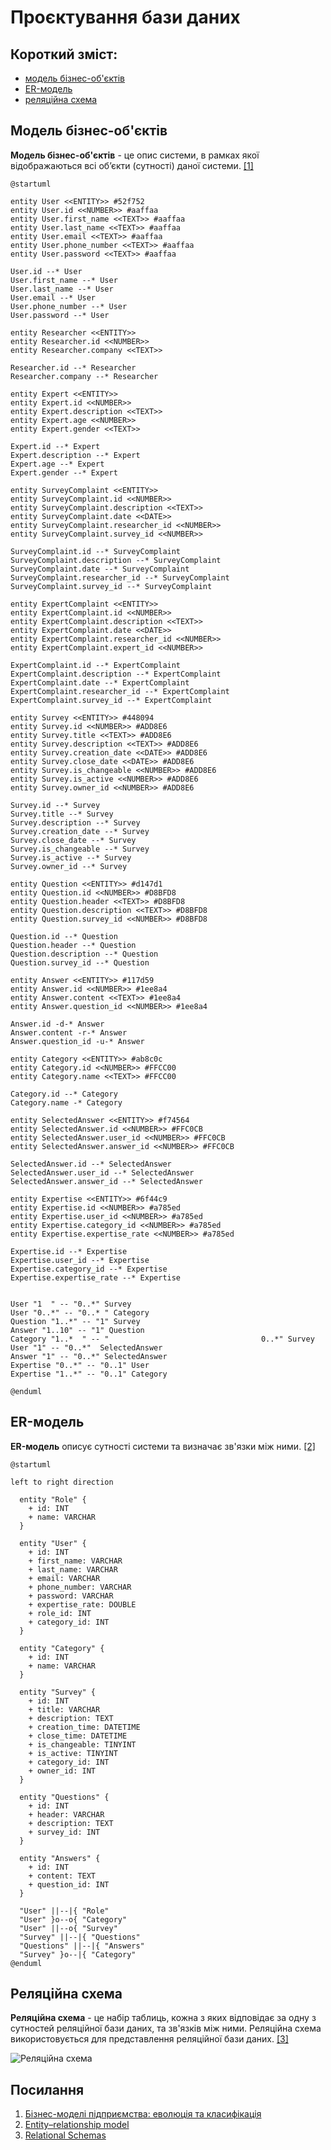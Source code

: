 # Проєктування бази даних

## Короткий зміст:
- [модель бізнес-об'єктів](#BusinessObjectsModel)
- [ER-модель](#ERModel)
- [реляційна схема](#RelationalSchema)


<span id="BusinessObjectsModel"></span>
## Модель бізнес-об'єктів
**Модель бізнес-об'єктів** - це опис системи, в рамках якої відображаються всі об’єкти (сутності) даної системи. [[1]](https://economyandsociety.in.ua/journals/7_ukr/82.pdf)

```plantuml
@startuml

entity User <<ENTITY>> #52f752
entity User.id <<NUMBER>> #aaffaa
entity User.first_name <<TEXT>> #aaffaa
entity User.last_name <<TEXT>> #aaffaa
entity User.email <<TEXT>> #aaffaa
entity User.phone_number <<TEXT>> #aaffaa
entity User.password <<TEXT>> #aaffaa

User.id --* User 
User.first_name --* User
User.last_name --* User
User.email --* User
User.phone_number --* User
User.password --* User

entity Researcher <<ENTITY>> 
entity Researcher.id <<NUMBER>> 
entity Researcher.company <<TEXT>> 

Researcher.id --* Researcher
Researcher.company --* Researcher

entity Expert <<ENTITY>> 
entity Expert.id <<NUMBER>> 
entity Expert.description <<TEXT>> 
entity Expert.age <<NUMBER>> 
entity Expert.gender <<TEXT>> 

Expert.id --* Expert
Expert.description --* Expert
Expert.age --* Expert
Expert.gender --* Expert

entity SurveyComplaint <<ENTITY>> 
entity SurveyComplaint.id <<NUMBER>> 
entity SurveyComplaint.description <<TEXT>> 
entity SurveyComplaint.date <<DATE>> 
entity SurveyComplaint.researcher_id <<NUMBER>> 
entity SurveyComplaint.survey_id <<NUMBER>> 

SurveyComplaint.id --* SurveyComplaint
SurveyComplaint.description --* SurveyComplaint
SurveyComplaint.date --* SurveyComplaint
SurveyComplaint.researcher_id --* SurveyComplaint
SurveyComplaint.survey_id --* SurveyComplaint

entity ExpertComplaint <<ENTITY>> 
entity ExpertComplaint.id <<NUMBER>> 
entity ExpertComplaint.description <<TEXT>> 
entity ExpertComplaint.date <<DATE>> 
entity ExpertComplaint.researcher_id <<NUMBER>> 
entity ExpertComplaint.expert_id <<NUMBER>> 

ExpertComplaint.id --* ExpertComplaint
ExpertComplaint.description --* ExpertComplaint
ExpertComplaint.date --* ExpertComplaint
ExpertComplaint.researcher_id --* ExpertComplaint
ExpertComplaint.survey_id --* ExpertComplaint

entity Survey <<ENTITY>> #448094
entity Survey.id <<NUMBER>> #ADD8E6
entity Survey.title <<TEXT>> #ADD8E6
entity Survey.description <<TEXT>> #ADD8E6
entity Survey.creation_date <<DATE>> #ADD8E6
entity Survey.close_date <<DATE>> #ADD8E6
entity Survey.is_changeable <<NUMBER>> #ADD8E6
entity Survey.is_active <<NUMBER>> #ADD8E6
entity Survey.owner_id <<NUMBER>> #ADD8E6

Survey.id --* Survey
Survey.title --* Survey
Survey.description --* Survey
Survey.creation_date --* Survey
Survey.close_date --* Survey
Survey.is_changeable --* Survey
Survey.is_active --* Survey
Survey.owner_id --* Survey

entity Question <<ENTITY>> #d147d1
entity Question.id <<NUMBER>> #D8BFD8
entity Question.header <<TEXT>> #D8BFD8
entity Question.description <<TEXT>> #D8BFD8
entity Question.survey_id <<NUMBER>> #D8BFD8

Question.id --* Question
Question.header --* Question
Question.description --* Question
Question.survey_id --* Question

entity Answer <<ENTITY>> #117d59
entity Answer.id <<NUMBER>> #1ee8a4
entity Answer.content <<TEXT>> #1ee8a4
entity Answer.question_id <<NUMBER>> #1ee8a4

Answer.id -d-* Answer 
Answer.content -r-* Answer
Answer.question_id -u-* Answer

entity Category <<ENTITY>> #ab8c0c
entity Category.id <<NUMBER>> #FFCC00
entity Category.name <<TEXT>> #FFCC00

Category.id --* Category
Category.name -* Category

entity SelectedAnswer <<ENTITY>> #f74564
entity SelectedAnswer.id <<NUMBER>> #FFC0CB
entity SelectedAnswer.user_id <<NUMBER>> #FFC0CB
entity SelectedAnswer.answer_id <<NUMBER>> #FFC0CB

SelectedAnswer.id --* SelectedAnswer
SelectedAnswer.user_id --* SelectedAnswer
SelectedAnswer.answer_id --* SelectedAnswer

entity Expertise <<ENTITY>> #6f44c9
entity Expertise.id <<NUMBER>> #a785ed
entity Expertise.user_id <<NUMBER>> #a785ed
entity Expertise.category_id <<NUMBER>> #a785ed
entity Expertise.expertise_rate <<NUMBER>> #a785ed

Expertise.id --* Expertise
Expertise.user_id --* Expertise
Expertise.category_id --* Expertise
Expertise.expertise_rate --* Expertise


User "1  " -- "0..*" Survey
User "0..*" -- "0..* " Category
Question "1..*" -- "1" Survey
Answer "1..10" -- "1" Question
Category "1..*  " -- "                                  0..*" Survey
User "1" -- "0..*"  SelectedAnswer
Answer "1" -- "0..*" SelectedAnswer
Expertise "0..*" -- "0..1" User
Expertise "1..*" -- "0..1" Category

@enduml
```
<span id="ERModel"></span>
## ER-модель
**ER-модель** описує сутності системи та визначає зв'язки між ними. [[2]](https://en.wikipedia.org/wiki/Entity%E2%80%93relationship_model)

```plantuml
@startuml

left to right direction
  
  entity "Role" {
    + id: INT
    + name: VARCHAR
  }
  
  entity "User" {
    + id: INT 
    + first_name: VARCHAR
    + last_name: VARCHAR
    + email: VARCHAR
    + phone_number: VARCHAR
    + password: VARCHAR
    + expertise_rate: DOUBLE
    + role_id: INT
    + category_id: INT
  }
  
  entity "Category" {
    + id: INT
    + name: VARCHAR
  }
  
  entity "Survey" {
    + id: INT
    + title: VARCHAR
    + description: TEXT
    + creation_time: DATETIME 
    + close_time: DATETIME
    + is_changeable: TINYINT
    + is_active: TINYINT
    + category_id: INT 
    + owner_id: INT
  }
  
  entity "Questions" {
    + id: INT
    + header: VARCHAR
    + description: TEXT
    + survey_id: INT
  }
  
  entity "Answers" {
    + id: INT
    + content: TEXT
    + question_id: INT
  }
  
  "User" ||--|{ "Role"
  "User" }o--o{ "Category"
  "User" ||--o{ "Survey"
  "Survey" ||--|{ "Questions"
  "Questions" ||--|{ "Answers"
  "Survey" }o--|{ "Category"
@enduml
```

<span id="RelationalSchema"></span>
## Реляційна схема
**Реляційна схема** - це набір таблиць, кожна з яких відповідає за одну з сутностей реляційної бази даних, та зв'язків між ними. Реляційна схема використовується для представлення реляційної бази даних. [[3]](https://www.sciencedirect.com/topics/computer-science/relational-schema#:~:text=A%20relational%20schema%20is%20a,applications%20belong%20to%20one%20schema.)

![Реляційна схема](https://github.com/user-attachments/assets/9b6d65f1-b248-401d-8b84-e6596b406229)


## Посилання
1. [Бізнес-моделі підприємства: еволюція та класифікація](https://economyandsociety.in.ua/journals/7_ukr/82.pdf)
2. [Entity–relationship model](https://en.wikipedia.org/wiki/Entity%E2%80%93relationship_model)
3. [Relational Schemas](https://www.sciencedirect.com/topics/computer-science/relational-schema#:~:text=A%20relational%20schema%20is%20a,applications%20belong%20to%20one%20schema.)
